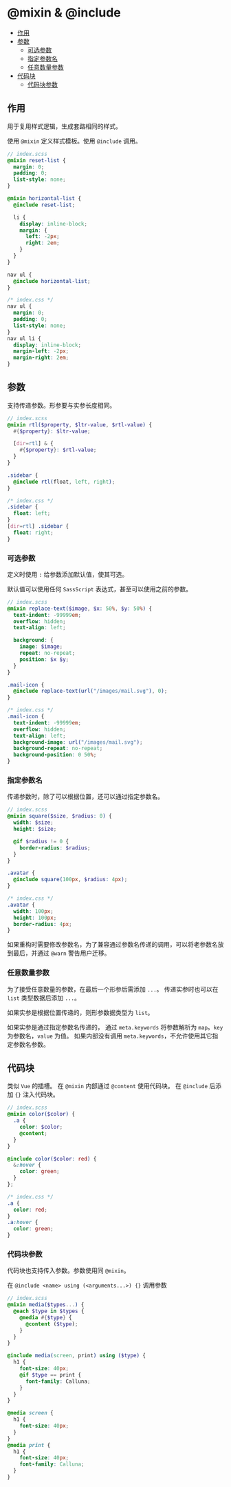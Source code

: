 # @mixin & @include

- [作用](#作用)
- [参数](#参数)
  - [可选参数](#可选参数)
  - [指定参数名](#指定参数名)
  - [任意数量参数](#任意数量参数)
- [代码块](#代码块)
  - [代码块参数](#代码块参数)

## 作用

用于复用样式逻辑，生成套路相同的样式。

使用 `@mixin` 定义样式模板。使用 `@include` 调用。

```scss
// index.scss
@mixin reset-list {
  margin: 0;
  padding: 0;
  list-style: none;
}

@mixin horizontal-list {
  @include reset-list;

  li {
    display: inline-block;
    margin: {
      left: -2px;
      right: 2em;
    }
  }
}

nav ul {
  @include horizontal-list;
}
```

```css
/* index.css */
nav ul {
  margin: 0;
  padding: 0;
  list-style: none;
}
nav ul li {
  display: inline-block;
  margin-left: -2px;
  margin-right: 2em;
}
```

## 参数

支持传递参数。形参要与实参长度相同。

```scss
// index.scss
@mixin rtl($property, $ltr-value, $rtl-value) {
  #{$property}: $ltr-value;

  [dir=rtl] & {
    #{$property}: $rtl-value;
  }
}

.sidebar {
  @include rtl(float, left, right);
}
```

```css
/* index.css */
.sidebar {
  float: left;
}
[dir=rtl] .sidebar {
  float: right;
}
```

### 可选参数

定义时使用 `:` 给参数添加默认值，使其可选。

默认值可以使用任何 `SassScript` 表达式，甚至可以使用之前的参数。

```scss
// index.scss
@mixin replace-text($image, $x: 50%, $y: 50%) {
  text-indent: -99999em;
  overflow: hidden;
  text-align: left;

  background: {
    image: $image;
    repeat: no-repeat;
    position: $x $y;
  }
}

.mail-icon {
  @include replace-text(url("/images/mail.svg"), 0);
}
```

```css
/* index.css */
.mail-icon {
  text-indent: -99999em;
  overflow: hidden;
  text-align: left;
  background-image: url("/images/mail.svg");
  background-repeat: no-repeat;
  background-position: 0 50%;
}
```

### 指定参数名

传递参数时，除了可以根据位置，还可以通过指定参数名。

```scss
// index.scss
@mixin square($size, $radius: 0) {
  width: $size;
  height: $size;

  @if $radius != 0 {
    border-radius: $radius;
  }
}

.avatar {
  @include square(100px, $radius: 4px);
}
```

```css
/* index.css */
.avatar {
  width: 100px;
  height: 100px;
  border-radius: 4px;
}
```

如果重构时需要修改参数名，为了兼容通过参数名传递的调用，可以将老参数名放到最后，并通过 `@warn` 警告用户迁移。

### 任意数量参数

为了接受任意数量的参数，在最后一个形参后需添加 `...`。
传递实参时也可以在 `list` 类型数据后添加 `...`。

如果实参是根据位置传递的，则形参数据类型为 `list`。

如果实参是通过指定参数名传递的，
通过 `meta.keywords` 将参数解析为 `map`。`key` 为参数名，`value` 为值。
如果内部没有调用 `meta.keywords`，不允许使用其它指定参数名参数。

## 代码块

类似 `Vue` 的插槽。
在 `@mixin` 内部通过 `@content` 使用代码块。
在 `@include` 后添加 `{}` 注入代码块。

```scss
// index.scss
@mixin color($color) {
  .a {
    color: $color;
    @content;
  }
}

@include color($color: red) {
  &:hover {
    color: green;
  }
};
```

```css
/* index.css */
.a {
  color: red;
}
.a:hover {
  color: green;
}
```

### 代码块参数

代码块也支持传入参数。参数使用同 `@mixin`。

在 `@include <name> using (<arguments...>) {}` 调用参数

```scss
// index.scss
@mixin media($types...) {
  @each $type in $types {
    @media #{$type} {
      @content ($type);
    }
  }
}

@include media(screen, print) using ($type) {
  h1 {
    font-size: 40px;
    @if $type == print {
      font-family: Calluna;
    }
  }
}
```

```css
@media screen {
  h1 {
    font-size: 40px;
  }
}
@media print {
  h1 {
    font-size: 40px;
    font-family: Calluna;
  }
}
```

